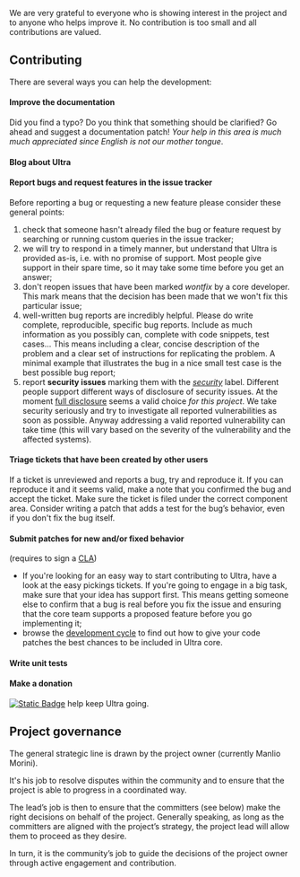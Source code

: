 We are very grateful to everyone who is showing interest in the project and to anyone who helps improve it. No contribution is too small and all contributions are valued.

## Contributing

There are several ways you can help the development:

#### Improve the documentation

Did you find a typo? Do you think that something should be clarified? Go ahead and suggest a documentation patch! *Your help in this area is much much appreciated since English is not our mother tongue*.

#### Blog about Ultra

#### Report bugs and request features in the issue tracker

Before reporting a bug or requesting a new feature please consider these general points:

1. check that someone hasn't already filed the bug or feature request by searching or running custom queries in the issue tracker;
2. we will try to respond in a timely manner, but understand that Ultra is provided as-is, i.e. with no promise of support. Most people give support in their spare time, so it may take some time before you get an answer;
3. don't reopen issues that have been marked *wontfix* by a core developer. This mark means that the decision has been made that we won't fix this particular issue;
4. well-written bug reports are incredibly helpful. Please do write complete, reproducible, specific bug reports. Include as much information as you possibly can, complete with code snippets, test cases... This means including a clear, concise description of the problem and a clear set of instructions for replicating the problem. A minimal example that illustrates the bug in a nice small test case is the best possible bug report;
5. report **security issues** marking them with the *[security][security_label]* label. Different people support different ways of disclosure of security issues. At the moment [full disclosure](https://en.wikipedia.org/wiki/Full_disclosure_(computer_security)) seems a valid choice *for this project*. We take security seriously and try to investigate all reported vulnerabilities as soon as possible. Anyway addressing a valid reported vulnerability can take time (this will vary based on the severity of the vulnerability and the affected systems).

#### Triage tickets that have been created by other users

If a ticket is unreviewed and reports a bug, try and reproduce it. If you can reproduce it and it seems valid, make a note that you confirmed the bug and accept the ticket. Make sure the ticket is filed under the correct component area. Consider writing a patch that adds a test for the bug’s behavior, even if you don't fix the bug itself.

#### Submit patches for new and/or fixed behavior
(requires to sign a [CLA](https://github.com/morinim/ultra/wiki/cla))

- If you're looking for an easy way to start contributing to Ultra, have a look at the easy pickings tickets. If you're going to engage in a big task, make sure that your idea has support first. This means getting someone else to confirm that a bug is real before you fix the issue and ensuring that the core team supports a proposed feature before you go implementing it;
- browse the [development cycle][development_cycle] to find out how to give your code patches the best chances to be included in Ultra core.

#### Write unit tests

#### Make a donation

[![Static Badge](https://img.shields.io/badge/sponsor-ultra-pink?logo=githubsponsors&labelColor=green)][donation] help keep Ultra going.

## Project governance

The general strategic line is drawn by the project owner (currently Manlio Morini).

It's his job to resolve disputes within the community and to ensure that the project is able to progress in a coordinated way.

The lead’s job is then to ensure that the committers (see below) make the right decisions on behalf of the project. Generally speaking, as long as the committers are aligned with the project’s strategy, the project lead will allow them to proceed as they desire.

In turn, it is the community’s job to guide the decisions of the project owner through active engagement and contribution.

[development_cycle]: https://github.com/morinim/ultra/wiki/development_cycle
[donation]: https://github.com/sponsors/morinim
[security_label]: https://github.com/morinim/ultra/labels/security